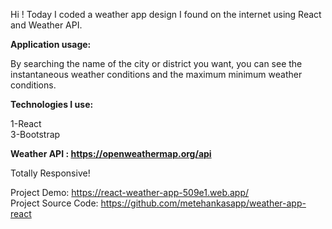 Hi ! Today I coded a weather app design I found on the internet using React and Weather API.

<b>Application usage:</b>

By searching the name of the city or district you want, you can see the instantaneous weather conditions and the maximum minimum weather conditions.


<b>Technologies I use:</b>

1-React <br/>
3-Bootstrap

<b>Weather API : https://openweathermap.org/api</b>

Totally Responsive!

Project Demo: https://react-weather-app-509e1.web.app/<br/>
Project Source Code: https://github.com/metehankasapp/weather-app-react


